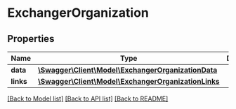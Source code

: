 # ExchangerOrganization

## Properties
Name | Type | Description | Notes
------------ | ------------- | ------------- | -------------
**data** | [**\Swagger\Client\Model\ExchangerOrganizationData**](ExchangerOrganizationData.md) |  | [optional] 
**links** | [**\Swagger\Client\Model\ExchangerOrganizationLinks**](ExchangerOrganizationLinks.md) |  | [optional] 

[[Back to Model list]](../README.md#documentation-for-models) [[Back to API list]](../README.md#documentation-for-api-endpoints) [[Back to README]](../README.md)


